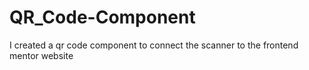 # QR_Code-Component
I created a qr code component to connect the scanner to the frontend mentor website
